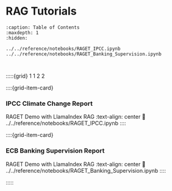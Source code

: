 # RAG Tutorials

```{toctree}
:caption: Table of Contents
:maxdepth: 1
:hidden:

../../reference/notebooks/RAGET_IPCC.ipynb
../../reference/notebooks/RAGET_Banking_Supervision.ipynb



```

:::::{grid} 1 1 2 2

::::{grid-item-card} <h3> IPCC Climate Change Report </h3> RAGET Demo with LlamaIndex RAG
:text-align: center
:link: ../../reference/notebooks/RAGET_IPCC.ipynb
::::

::::{grid-item-card} <h3> ECB Banking Supervision Report </h3> RAGET Demo with LlamaIndex RAG
:text-align: center
:link: ../../reference/notebooks/RAGET_Banking_Supervision.ipynb
::::

:::::
